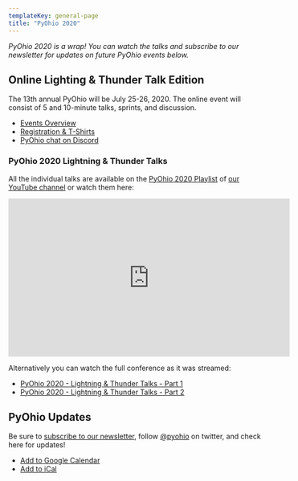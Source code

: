```yaml
---
templateKey: general-page
title: "PyOhio 2020"
---
```


*PyOhio 2020 is a wrap! You can watch the talks and subscribe to our newsletter for updates on future PyOhio events below.*

## Online Lighting & Thunder Talk Edition

The 13th annual PyOhio will be July 25-26, 2020. The online event will consist of 5 and 10-minute talks, sprints, and discussion.

- [Events Overview](/events/overview)
- [Registration & T-Shirts](/attend/register)
- [PyOhio chat on Discord](https://chat.pyohio.org/)

### PyOhio 2020 Lightning & Thunder Talks

All the individual talks are available on the [PyOhio 2020 Playlist](https://www.youtube.com/playlist?list=PL2k6bbM_wgjtGSzPXzUzP3AfVO-o4imbB) of [our YouTube channel](http://youtube.com/c/PyOhio/) or watch them here:

<iframe width="560" height="315" src="https://www.youtube.com/embed/videoseries?list=PL2k6bbM_wgjtGSzPXzUzP3AfVO-o4imbB" frameborder="0" allow="accelerometer; autoplay; encrypted-media; gyroscope; picture-in-picture" allowfullscreen></iframe>

Alternatively you can watch the full conference as it was streamed:

- [PyOhio 2020 - Lightning & Thunder Talks - Part 1](https://youtu.be/jZjsr-w88qU)
- [PyOhio 2020 - Lightning & Thunder Talks - Part 2](https://youtu.be/EhhT_1BLIbc)

## PyOhio Updates

Be sure to [subscribe to our newsletter](https://pyohio.us3.list-manage.com/subscribe?u=8c9245b985e483ce2777296fb&id=ebb557184f), follow [@pyohio](https://twitter.com/PyOhio) on twitter, and check here for updates!

- [Add to Google Calendar](https://calendar.google.com/calendar/embed?src=pyohio.org_49vct65s5nnbtr6jlqhbdgm3ns%40group.calendar.google.com&ctz=America%2FNew_York)
- [Add to iCal](https://calendar.google.com/calendar/ical/pyohio.org_49vct65s5nnbtr6jlqhbdgm3ns%40group.calendar.google.com/public/basic.ics)
